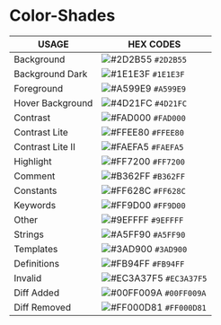# Color-Shades

|      USAGE       |                                HEX CODES                                 |
| ---------------- | ------------------------------------------------------------------------ |
| Background       | ![#2D2B55](https://raw.githubusercontent.com/ahmadawais/shades-of-purple-vscode/master/images/2D2B55.png) `#2D2B55`       |
| Background Dark  | ![#1E1E3F](https://raw.githubusercontent.com/ahmadawais/shades-of-purple-vscode/master/images/1E1E3F.png) `#1E1E3F`       |
| Foreground       | ![#A599E9](https://raw.githubusercontent.com/ahmadawais/shades-of-purple-vscode/master/images/A599E9.png) `#A599E9`       |
| Hover Background | ![#4D21FC](https://raw.githubusercontent.com/ahmadawais/shades-of-purple-vscode/master/images/4D21FC.png) `#4D21FC`       |
| Contrast         | ![#FAD000](https://raw.githubusercontent.com/ahmadawais/shades-of-purple-vscode/master/images/FAD000.png) `#FAD000`       |
| Contrast Lite    | ![#FFEE80](https://raw.githubusercontent.com/ahmadawais/shades-of-purple-vscode/master/images/FFEE80.png) `#FFEE80`       |
| Contrast Lite II | ![#FAEFA5](https://raw.githubusercontent.com/ahmadawais/shades-of-purple-vscode/master/images/FAEFA5.png) `#FAEFA5`       |
| Highlight        | ![#FF7200](https://raw.githubusercontent.com/ahmadawais/shades-of-purple-vscode/master/images/FF7200.png) `#FF7200`       |
| Comment          | ![#B362FF](https://raw.githubusercontent.com/ahmadawais/shades-of-purple-vscode/master/images/B362FF.png) `#B362FF`       |
| Constants        | ![#FF628C](https://raw.githubusercontent.com/ahmadawais/shades-of-purple-vscode/master/images/FF628C.png) `#FF628C`       |
| Keywords         | ![#FF9D00](https://raw.githubusercontent.com/ahmadawais/shades-of-purple-vscode/master/images/FF9D00.png) `#FF9D00`       |
| Other            | ![#9EFFFF](https://raw.githubusercontent.com/ahmadawais/shades-of-purple-vscode/master/images/9EFFFF.png) `#9EFFFF`       |
| Strings          | ![#A5FF90](https://raw.githubusercontent.com/ahmadawais/shades-of-purple-vscode/master/images/A5FF90.png) `#A5FF90`       |
| Templates        | ![#3AD900](https://raw.githubusercontent.com/ahmadawais/shades-of-purple-vscode/master/images/3AD900.png) `#3AD900`       |
| Definitions      | ![#FB94FF](https://raw.githubusercontent.com/ahmadawais/shades-of-purple-vscode/master/images/FB94FF.png) `#FB94FF`       |
| Invalid          | ![#EC3A37F5](https://raw.githubusercontent.com/ahmadawais/shades-of-purple-vscode/master/images/EC3A37F5.png) `#EC3A37F5` |
| Diff Added       | ![#00FF009A](https://raw.githubusercontent.com/ahmadawais/shades-of-purple-vscode/master/images/00FF009A.png) `#00FF009A` |
| Diff Removed     | ![#FF000D81](https://raw.githubusercontent.com/ahmadawais/shades-of-purple-vscode/master/images/FF000D81.png) `#FF000D81` |
